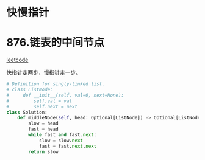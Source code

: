 # 快慢指针

# 876.链表的中间节点

[leetcode](https://leetcode.cn/problems/middle-of-the-linked-list/description/)

快指针走两步，慢指针走一步。

```python
# Definition for singly-linked list.
# class ListNode:
#     def __init__(self, val=0, next=None):
#         self.val = val
#         self.next = next
class Solution:
    def middleNode(self, head: Optional[ListNode]) -> Optional[ListNode]:
        slow = head
        fast = head
        while fast and fast.next:
            slow = slow.next
            fast = fast.next.next
        return slow
```
